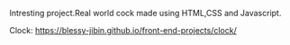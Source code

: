 Intresting project.Real world cock made using HTML,CSS and Javascript.

Clock: https://blessy-jibin.github.io/front-end-projects/clock/ 